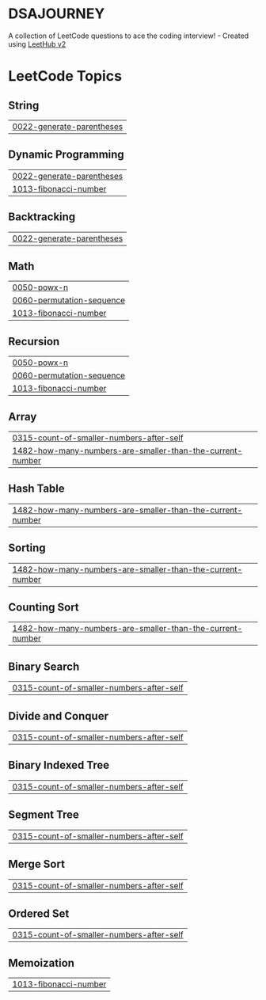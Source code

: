 # DSAJOURNEY
A collection of LeetCode questions to ace the coding interview! - Created using [LeetHub v2](https://github.com/arunbhardwaj/LeetHub-2.0)

<!---LeetCode Topics Start-->
# LeetCode Topics
## String
|  |
| ------- |
| [0022-generate-parentheses](https://github.com/asmashaik-786/DSAJOURNEY/tree/master/0022-generate-parentheses) |
## Dynamic Programming
|  |
| ------- |
| [0022-generate-parentheses](https://github.com/asmashaik-786/DSAJOURNEY/tree/master/0022-generate-parentheses) |
| [1013-fibonacci-number](https://github.com/asmashaik-786/DSAJOURNEY/tree/master/1013-fibonacci-number) |
## Backtracking
|  |
| ------- |
| [0022-generate-parentheses](https://github.com/asmashaik-786/DSAJOURNEY/tree/master/0022-generate-parentheses) |
## Math
|  |
| ------- |
| [0050-powx-n](https://github.com/asmashaik-786/DSAJOURNEY/tree/master/0050-powx-n) |
| [0060-permutation-sequence](https://github.com/asmashaik-786/DSAJOURNEY/tree/master/0060-permutation-sequence) |
| [1013-fibonacci-number](https://github.com/asmashaik-786/DSAJOURNEY/tree/master/1013-fibonacci-number) |
## Recursion
|  |
| ------- |
| [0050-powx-n](https://github.com/asmashaik-786/DSAJOURNEY/tree/master/0050-powx-n) |
| [0060-permutation-sequence](https://github.com/asmashaik-786/DSAJOURNEY/tree/master/0060-permutation-sequence) |
| [1013-fibonacci-number](https://github.com/asmashaik-786/DSAJOURNEY/tree/master/1013-fibonacci-number) |
## Array
|  |
| ------- |
| [0315-count-of-smaller-numbers-after-self](https://github.com/asmashaik-786/DSAJOURNEY/tree/master/0315-count-of-smaller-numbers-after-self) |
| [1482-how-many-numbers-are-smaller-than-the-current-number](https://github.com/asmashaik-786/DSAJOURNEY/tree/master/1482-how-many-numbers-are-smaller-than-the-current-number) |
## Hash Table
|  |
| ------- |
| [1482-how-many-numbers-are-smaller-than-the-current-number](https://github.com/asmashaik-786/DSAJOURNEY/tree/master/1482-how-many-numbers-are-smaller-than-the-current-number) |
## Sorting
|  |
| ------- |
| [1482-how-many-numbers-are-smaller-than-the-current-number](https://github.com/asmashaik-786/DSAJOURNEY/tree/master/1482-how-many-numbers-are-smaller-than-the-current-number) |
## Counting Sort
|  |
| ------- |
| [1482-how-many-numbers-are-smaller-than-the-current-number](https://github.com/asmashaik-786/DSAJOURNEY/tree/master/1482-how-many-numbers-are-smaller-than-the-current-number) |
## Binary Search
|  |
| ------- |
| [0315-count-of-smaller-numbers-after-self](https://github.com/asmashaik-786/DSAJOURNEY/tree/master/0315-count-of-smaller-numbers-after-self) |
## Divide and Conquer
|  |
| ------- |
| [0315-count-of-smaller-numbers-after-self](https://github.com/asmashaik-786/DSAJOURNEY/tree/master/0315-count-of-smaller-numbers-after-self) |
## Binary Indexed Tree
|  |
| ------- |
| [0315-count-of-smaller-numbers-after-self](https://github.com/asmashaik-786/DSAJOURNEY/tree/master/0315-count-of-smaller-numbers-after-self) |
## Segment Tree
|  |
| ------- |
| [0315-count-of-smaller-numbers-after-self](https://github.com/asmashaik-786/DSAJOURNEY/tree/master/0315-count-of-smaller-numbers-after-self) |
## Merge Sort
|  |
| ------- |
| [0315-count-of-smaller-numbers-after-self](https://github.com/asmashaik-786/DSAJOURNEY/tree/master/0315-count-of-smaller-numbers-after-self) |
## Ordered Set
|  |
| ------- |
| [0315-count-of-smaller-numbers-after-self](https://github.com/asmashaik-786/DSAJOURNEY/tree/master/0315-count-of-smaller-numbers-after-self) |
## Memoization
|  |
| ------- |
| [1013-fibonacci-number](https://github.com/asmashaik-786/DSAJOURNEY/tree/master/1013-fibonacci-number) |
<!---LeetCode Topics End-->